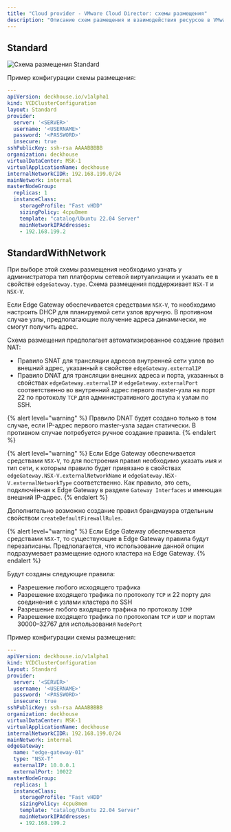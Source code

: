 ```yaml
---
title: "Cloud provider - VMware Cloud Director: схемы размещения"
description: "Описание схем размещения и взаимодействия ресурсов в VMware Cloud Director при работе облачного провайдера Deckhouse."
---
```


## Standard

![Схема размещения Standard](../../images/cloud-provider-vcd/vcd-standard.png)
<!--- Исходник: https://www.figma.com/design/T3ycFB7P6vZIL359UJAm7g/%D0%98%D0%BA%D0%BE%D0%BD%D0%BA%D0%B8-%D0%B8-%D1%81%D1%85%D0%B5%D0%BC%D1%8B?node-id=995-11247&t=IvETjbByf1MSQzcm-0 --->

Пример конфигурации схемы размещения:

```yaml
---
apiVersion: deckhouse.io/v1alpha1
kind: VCDClusterConfiguration
layout: Standard
provider:
  server: '<SERVER>'
  username: '<USERNAME>'
  password: '<PASSWORD>'
  insecure: true
sshPublicKey: ssh-rsa AAAABBBBB
organization: deckhouse
virtualDataCenter: MSK-1
virtualApplicationName: deckhouse
internalNetworkCIDR: 192.168.199.0/24
mainNetwork: internal
masterNodeGroup:
  replicas: 1
  instanceClass:
    storageProfile: "Fast vHDD"
    sizingPolicy: 4cpu8mem
    template: "catalog/Ubuntu 22.04 Server"
    mainNetworkIPAddresses:
    - 192.168.199.2
```

## StandardWithNetwork

При выборе этой схемы размещения необходимо узнать у администратора тип платформы сетевой виртуализации и указать ее в свойстве `edgeGateway.type`. Схема размещения поддерживает `NSX-T` и `NSX-V`.

Если Edge Gateway обеспечивается средствами `NSX-V`, то необходимо настроить DHCP для планируемой сети узлов вручную. В противном случае узлы, предполагающие получение адреса динамически, не смогут получить адрес.

Схема размещения предполагает автоматизированное создание правил NAT:

- Правило SNAT для трансляции адресов внутренней сети узлов во внешний адрес, указанный в свойстве `edgeGateway.externalIP`
- Правило DNAT для трансляции внешних адреса и порта, указанных в свойствах `edgeGateway.externalIP` и `edgeGateway.externalPort` соответственно во внутренний адрес первого master-узла на порт 22 по протоколу `TCP` для административного доступа к узлам по SSH.

{% alert level="warning" %}
Правило DNAT будет создано только в том случае, если IP-адрес первого master-узла задан статически. В противном случае потребуется ручное создание правила.
{% endalert %}

{% alert level="warning" %}
Если Edge Gateway обеспечивается средствами `NSX-V`, то для построения правил необходимо указать имя и тип сети, к которым правило будет привязано в свойствах `edgeGateway.NSX-V.externalNetworkName` и `edgeGateway.NSX-V.externalNetworkType` соответственно. Как правило, это сеть, подключённая к Edge Gateway в разделе `Gateway Interfaces` и имеющая внешний IP-адрес.
{% endalert %}

Дополнительно возможно создание правил брандмауэра отдельным свойством `createDefaultFirewallRules`.

{% alert level="warning" %}
Если Edge Gateway обеспечивается средствами `NSX-T`, то существующие в Edge Gateway правила будут перезаписаны. Предполагается, что использование данной опции подразумевает размещение одного кластера на Edge Gateway.
{% endalert %}

Будут созданы следующие правила:

- Разрешение любого исходящего трафика
- Разрешение входящего трафика по протоколу `TCP` и 22 порту для соединения с узлами кластера по SSH
- Разрешение любого входящего трафика по протоколу `ICMP`
- Разрешение входящего трафика по протоколам `TCP` и `UDP` и портам 30000–32767 для использования `NodePort`

Пример конфигурации схемы размещения:

```yaml
---
apiVersion: deckhouse.io/v1alpha1
kind: VCDClusterConfiguration
layout: Standard
provider:
  server: '<SERVER>'
  username: '<USERNAME>'
  password: '<PASSWORD>'
  insecure: true
sshPublicKey: ssh-rsa AAAABBBBB
organization: deckhouse
virtualDataCenter: MSK-1
virtualApplicationName: deckhouse
internalNetworkCIDR: 192.168.199.0/24
mainNetwork: internal
edgeGateway:
  name: "edge-gateway-01"
  type: "NSX-T"
  externalIP: 10.0.0.1
  externalPort: 10022
masterNodeGroup:
  replicas: 1
  instanceClass:
    storageProfile: "Fast vHDD"
    sizingPolicy: 4cpu8mem
    template: "catalog/Ubuntu 22.04 Server"
    mainNetworkIPAddresses:
    - 192.168.199.2
```
